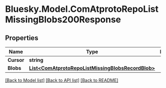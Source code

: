 # Bluesky.Model.ComAtprotoRepoListMissingBlobs200Response

## Properties

Name | Type | Description | Notes
------------ | ------------- | ------------- | -------------
**Cursor** | **string** |  | [optional] 
**Blobs** | [**List&lt;ComAtprotoRepoListMissingBlobsRecordBlob&gt;**](ComAtprotoRepoListMissingBlobsRecordBlob.md) |  | 

[[Back to Model list]](../README.md#documentation-for-models) [[Back to API list]](../README.md#documentation-for-api-endpoints) [[Back to README]](../README.md)

